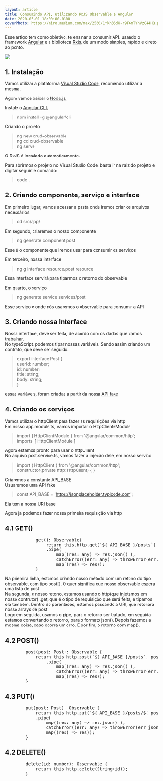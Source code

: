 ```yaml
---
layout: article
title: Consumindo API, utilizando RxJS Observable e Angular
date: 2020-05-01 18:00:00-0300
coverPhoto: https://miro.medium.com/max/2560/1*kh36dX-r9FGmTYhVzC44HQ.png
---
```


Esse artigo tem como objetivo, te ensinar a consumir API, usando o framework <a href="https://angular.io/" target="_blank">Angular</a> e a biblioteca <a href="https://rxjs-dev.firebaseapp.com/" target="_blank">Rxjs</a>, de um modo simples, rápido e direto ao ponto.

![](https://miro.medium.com/max/2560/1*kh36dX-r9FGmTYhVzC44HQ.png)

## 1. Instalação

Vamos utilizar a plataforma <a href="https://code.visualstudio.com/" target="_blank">Visual Studio Code</a>, recomendo utilizar a mesma.

Agora vamos baixar o <a href="https://nodejs.org/en/" target="_blank">Node.js.</a>

Instale o <a href="https://cli.angular.io/" target="_blank">Angular CLI.</a>
> npm install -g @angular/cli 

Criando o projeto

> ng new crud-observable<br>
> ng cd crud-observable<br>
> ng serve<br>

O RxJS é instalado automaticamente.

Para abrirmos o projeto no Visual Studio Code, basta ir na raiz do projeto e digitar seguinte comando:

> code .

## 2. Criando componente, serviço e interface

Em primeiro lugar, vamos acessar a pasta onde iremos criar os arquivos necessários
> cd src/app/

Em segundo, criaremos o nosso componente 

> ng generate component post

Esse é o componente que iremos usar para consumir os serviços<br>

Em terceiro, nossa interface

> ng g interface resource/post resource

Essa interface servirá para tiparmos o retorno do observable

Em quarto, o serviço 

> ng generate service services/post

Esse serviço é onde nós usaremos o observable para consumir a API

## 3. Criando nossa Interface

Nossa interface, deve ser feita, de  acordo com os dados que vamos trabalhar.<br>
No typeScript, podemos tipar nossas variáveis. Sendo assim criando um contrato, que deve ser seguido.

> export interface Post {<br>
>     userId: number;<br>
>     id: number;<br>
>     title: string;<br>
>     body: string;<br>
> }

essas variáveis, foram criadas a partir da nossa <a href="https://jsonplaceholder.typicode.com/posts" target="_blank">API fake</a>

## 4. Criando os serviços

Vamos utilizar o httpClient para fazer as requisições via http<br> 
Em nosso app.module.ts, vamos importar o HttpClienteModule

> import { HttpClientModule } from '@angular/common/http';<br>
> imports: [ HttpClientModule ]<br>

Agora estamos pronto para usar o httpClient<br>
No arquivo post.service.ts, vamos fazer a injeção dele, em nosso servico

> import { HttpClient } from '@angular/common/http';<br>
> constructor(private http: HttpClient) { }

Criaremos a constante API_BASE<br>
Usuaremos uma API fake

> const API_BASE = 'https://jsonplaceholder.typicode.com'; 

Ela tem a nossa URI base<br>

Agora ja podemos fazer nossa primeira requisição via http<br>

## 4.1 GET()

<pre class="pure">
            get(): Observable<Post[]>{
                return this.http.get<Post[]>(`${ API_BASE }/posts`)
                .pipe(
                    map((res: any) => res.json() ),
                    catchError((err: any) => throwError(err.json())),
                    map((res) => res));
            }
</pre>

Na priemira linha, estamos criando nosso método com um retono do tipo observable, com tipo post[]. O quer significa que nosso observable espera uma lista de post<br>
Na segunda, é nosso retono, estamos usando o http(que injetamos em nosso contrutor) .get, que é o tipo de requisição que será feita, e tipamos ela também. Dentro do parenteses, estamos passando a URI, que retonara nosso arrays de post<br>
Logo em seguida, usamos o pipe, para o retorno ser tratado, em seguida estamos convertando o retorno, para o formato json(). Depois fazemos a mesma coisa, caso ocorra um erro. E por fim, o retorno com map().

## 4.2 POST()

<pre class="pure">
        post(post: Post): Observable<Post> {
            return this.http.post(`${ API_BASE }/posts`, post)
                .pipe(
                    map((res: any) => res.json() ),
                    catchError((err: any) => throwError(err.json())),
                    map((res) => res));
        }
</pre>

## 4.3 PUT()

<pre class="pure">
        put(post: Post): Observable<Post> {
            return this.http.put(`${ API_BASE }/posts/${ post.id }`, post)
            .pipe(
                map((res: any) => res.json() ),
                catchError((err: any) => throwError(err.json())),
                map((res) => res));
        }
</pre>

## 4.2 DELETE()

<pre class="pure">
        delete(id: number): Observable<Object> {
            return this.http.delete(String(id));
        }
</pre>
